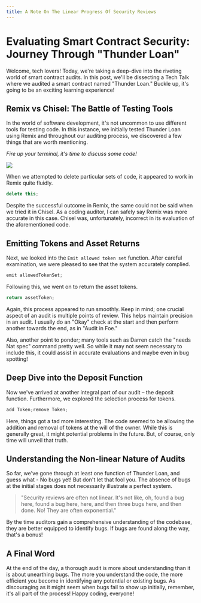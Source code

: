 ```yaml
---
title: A Note On The Linear Progress Of Security Reviews
---
```


# Evaluating Smart Contract Security: Journey Through "Thunder Loan"

Welcome, tech lovers! Today, we're taking a deep-dive into the riveting world of smart contract audits. In this post, we'll be dissecting a Tech Talk where we audited a smart contract named "Thunder Loan." Buckle up, it's going to be an exciting learning experience!

## Remix vs Chisel: The Battle of Testing Tools

In the world of software development, it's not uncommon to use different tools for testing code. In this instance, we initially tested Thunder Loan using Remix and throughout our auditing process, we discovered a few things that are worth mentioning.

_Fire up your terminal, it's time to discuss some code!_

![](https://cdn.videotap.com/86697zC0OHfWSFQSGKUh-13.33.png)

When we attempted to delete particular sets of code, it appeared to work in Remix quite fluidly.

```javascript
delete this;
```

Despite the successful outcome in Remix, the same could not be said when we tried it in Chisel. As a coding auditor, I can safely say Remix was more accurate in this case. Chisel was, unfortunately, incorrect in its evaluation of the aforementioned code.

## Emitting Tokens and Asset Returns

Next, we looked into the `Emit allowed token set` function. After careful examination, we were pleased to see that the system accurately complied.

```javascript
emit allowedTokenSet;
```

Following this, we went on to return the asset tokens.

```javascript
return assetToken;
```

Again, this process appeared to run smoothly. Keep in mind; one crucial aspect of an audit is multiple points of review. This helps maintain precision in an audit. I usually do an "Okay" check at the start and then perform another towards the end, as in "Audit in Foe."

Also, another point to ponder; many tools such as Darren catch the "needs Nat spec" command pretty well. So while it may not seem necessary to include this, it could assist in accurate evaluations and maybe even in bug spotting!

## Deep Dive into the Deposit Function

Now we've arrived at another integral part of our audit – the deposit function. Furthermore, we explored the selection process for tokens.

```javascript
add Token;remove Token;
```

Here, things got a tad more interesting. The code seemed to be allowing the addition and removal of tokens at the will of the owner. While this is generally great, it might potential problems in the future. But, of course, only time will unveil that truth.

## Understanding the Non-linear Nature of Audits

So far, we've gone through at least one function of Thunder Loan, and guess what - No bugs yet! But don't let that fool you. The absence of bugs at the initial stages does not necessarily illustrate a perfect system.

> "Security reviews are often not linear. It's not like, oh, found a bug here, found a bug here, here, and then three bugs here, and then done. No! They are often exponential."

By the time auditors gain a comprehensive understanding of the codebase, they are better equipped to identify bugs. If bugs are found along the way, that's a bonus!

## A Final Word

At the end of the day, a thorough audit is more about understanding than it is about unearthing bugs. The more you understand the code, the more efficient you become in identifying any potential or existing bugs. As discouraging as it might seem when bugs fail to show up initially, remember, it's all part of the process! Happy coding, everyone!
